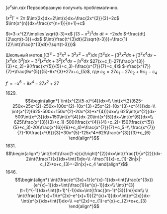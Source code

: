 $\int{e^{x}\sin{x}dx}$ Первообразную получить проблематично.

$(x^{2})'=2x$
$\int{2x}dx=2\int{x}dx=\frac{2x^{2}}{2}+2c$
$\int{x^{n}}dx=\frac{x^{n+1}}{n+1}+c$

$t=3-x^{2}\implies \sqrt{t-3}=x$
$\int{(3-x^{2})^{3}}dx$
$dt=-2xdx$
$-\frac{dt}{2\sqrt{t-3}}=dx$
$\int{\frac{t^{3}dt}{2\sqrt{t-3}}}=\frac{1}{2}\int{\frac{t^{3}dt}{\sqrt{t-3}}}$

Школьный метод
$\int{(3^{3}-3^{3}x^{2}+3^{2}x^{2}-x^{6})}dx$
$\int{3^{3}}dx-\int{3^{3}x^{2}}dx+\int{3^{2}x^{4}}dx-\int{x^{6}}dx$
$3^{3}\int{}dx-3^{3}\int{x^{2}}dx+3^{2}\int{x^{4}}dx-\int{x^{6}}dx$
$27(x+c_1)-27(\frac{x^{3}}{3}+c_2)+9(\frac{x^{5}}{5}+c_3)-(\frac{x^{7}}{7}+c_4)$
$-\frac{x^{7}}{7}+\frac{9x^{5}}{5}-9x^{3}+27x+c_{5}$, где $c_{5}=27c_{1}-27c_{2}+9c_{3}-c_{4}$

$f'=-x^{6}+9x^{4}-27x^{2}+27$

1629.$$\begin{align*}
\int{x^{2}(5-x)^{4}}dx=\\
\int{x^{2}(625-250x+25x^{2}-250x+100x^{2}-10x^{3}+25x^{2}-10x^{3}+x^{4})}dx=\\
\int{x^{2}(625-500x+150x^{2}-20x^{3}+x^{4})}dx=\\
625\int{x^{2}}dx-500\int{x^{3}}dx+150\int{x^{4}}dx-20\int{x^{5}}dx+\int{x^{6}}dx=\\
625(\frac{x^{3}}{3}+c_1)-500(\frac{x^{4}}{4}+c_2)+150(\frac{x^{5}}{5}+c_3)-20(\frac{x^{6}}{6}+c_4)+\frac{x^{7}}{7}+c_5=\\
\frac{x^{7}}{7}-10\frac{x^{6}}{3}+30x^{5}-125x^4+625\frac{x^{3}}{3}+c_{6}
\end{align*}$$
1631.$$\begin{align*}
\int{\left(\frac{1-x}{x}\right)^{2}}dx=\int{\frac{1}{x^{2}}}dx-2\int{\frac{1}{x}}dx+\int{1}dx=\\
-\frac{1}{x}-c_{1}-2ln|x|-c_{2}+x+c_{3}=-2ln|x|+c_4
\end{align*}$$
1646.$$\begin{align*}
\int{\frac{e^{3x}+1}{e^{x}-1}}dx=\int{\frac{e^{3x}}{e^{x}-1}}dx+\int{\frac{1}{e^{x}-1}}dx=\\
\int{t^{3}(t+1)^{-1}}dx+\int{(t+1)^{-1}}dx=\int{\frac{(m-1)^{3}}{m}}dm\\
\\
\int{\frac{(e^{x}+1)(e^{2x}-e^{x}+1)}{2^{x}+1}}dx=\int{e^{2x}}dx-\int{e^{x}}dx+\int{1}dx=\\
=e^{2x}+c_{1}-e^{x}-c_{2}+x+c_{3}
\end{align*}$$